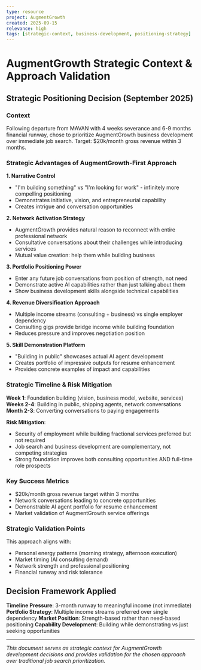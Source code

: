 ```yaml
---
type: resource
project: AugmentGrowth
created: 2025-09-15
relevance: high
tags: [strategic-context, business-development, positioning-strategy]
---
```


# AugmentGrowth Strategic Context & Approach Validation

## Strategic Positioning Decision (September 2025)

### Context
Following departure from MAVAN with 4 weeks severance and 6-9 months financial runway, chose to prioritize AugmentGrowth business development over immediate job search. Target: $20k/month gross revenue within 3 months.

### Strategic Advantages of AugmentGrowth-First Approach

**1. Narrative Control**
- "I'm building something" vs "I'm looking for work" - infinitely more compelling positioning
- Demonstrates initiative, vision, and entrepreneurial capability
- Creates intrigue and conversation opportunities

**2. Network Activation Strategy**
- AugmentGrowth provides natural reason to reconnect with entire professional network
- Consultative conversations about their challenges while introducing services
- Mutual value creation: help them while building business

**3. Portfolio Positioning Power**
- Enter any future job conversations from position of strength, not need
- Demonstrate active AI capabilities rather than just talking about them
- Show business development skills alongside technical capabilities

**4. Revenue Diversification Approach**
- Multiple income streams (consulting + business) vs single employer dependency
- Consulting gigs provide bridge income while building foundation
- Reduces pressure and improves negotiation position

**5. Skill Demonstration Platform**
- "Building in public" showcases actual AI agent development
- Creates portfolio of impressive outputs for resume enhancement
- Provides concrete examples of impact and capabilities

### Strategic Timeline & Risk Mitigation

**Week 1**: Foundation building (vision, business model, website, services)
**Weeks 2-4**: Building in public, shipping agents, network conversations
**Month 2-3**: Converting conversations to paying engagements

**Risk Mitigation**:
- Security of employment while building fractional services preferred but not required
- Job search and business development are complementary, not competing strategies
- Strong foundation improves both consulting opportunities AND full-time role prospects

### Key Success Metrics
- $20k/month gross revenue target within 3 months
- Network conversations leading to concrete opportunities
- Demonstrable AI agent portfolio for resume enhancement
- Market validation of AugmentGrowth service offerings

### Strategic Validation Points
This approach aligns with:
- Personal energy patterns (morning strategy, afternoon execution)
- Market timing (AI consulting demand)
- Network strength and professional positioning
- Financial runway and risk tolerance

## Decision Framework Applied

**Timeline Pressure**: 3-month runway to meaningful income (not immediate)
**Portfolio Strategy**: Multiple income streams preferred over single dependency
**Market Position**: Strength-based rather than need-based positioning
**Capability Development**: Building while demonstrating vs just seeking opportunities

---

*This document serves as strategic context for AugmentGrowth development decisions and provides validation for the chosen approach over traditional job search prioritization.*